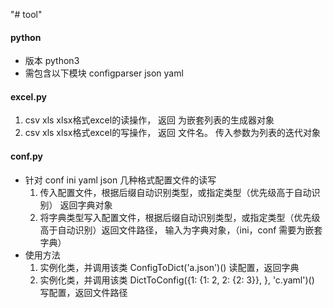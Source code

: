 "# tool" 
#### python
 * 版本 python3
 * 需包含以下模块 configparser json yaml
#### excel.py
 1. csv xls xlsx格式excel的读操作， 返回 为嵌套列表的生成器对象
 2. csv xls xlsx格式excel的写操作， 返回 文件名。 传入参数为列表的迭代对象

#### conf.py
- 针对 conf ini yaml json 几种格式配置文件的读写
  1. 传入配置文件，根据后缀自动识别类型，或指定类型（优先级高于自动识别） 返回字典对象
  2. 将字典类型写入配置文件，根据后缀自动识别类型，或指定类型（优先级高于自动识别）返回文件路径， 输入为字典对象，（ini，conf 需要为嵌套字典）
- 使用方法
  1. 实例化类，并调用该类 ConfigToDict('a.json')() 读配置，返回字典
  2. 实例化类，并调用该类 DictToConfig({1: {1: 2, 2: {2: 3}}, }, 'c.yaml')() 写配置，返回文件路径
